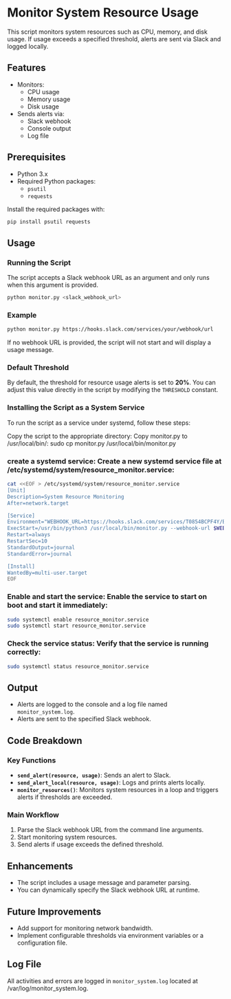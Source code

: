# Monitor System Resource Usage

This script monitors system resources such as CPU, memory, and disk usage. If usage exceeds a specified threshold, alerts are sent via Slack and logged locally.

## Features
- Monitors:
  - CPU usage
  - Memory usage
  - Disk usage
- Sends alerts via:
  - Slack webhook
  - Console output
  - Log file

## Prerequisites
- Python 3.x
- Required Python packages:
  - `psutil`
  - `requests`

Install the required packages with:
```bash
pip install psutil requests
```

## Usage

### Running the Script
The script accepts a Slack webhook URL as an argument and only runs when this argument is provided.

```bash
python monitor.py <slack_webhook_url>
```

### Example
```bash
python monitor.py https://hooks.slack.com/services/your/webhook/url
```

If no webhook URL is provided, the script will not start and will display a usage message.

### Default Threshold
By default, the threshold for resource usage alerts is set to **20%**. You can adjust this value directly in the script by modifying the `THRESHOLD` constant.

### Installing the Script as a System Service

To run the script as a service under systemd, follow these steps:

Copy the script to the appropriate directory: Copy monitor.py to /usr/local/bin/:
sudo cp monitor.py /usr/local/bin/monitor.py
### create a systemd service: Create a new systemd service file at /etc/systemd/system/resource_monitor.service:

```bash
cat <<EOF > /etc/systemd/system/resource_monitor.service
[Unit]
Description=System Resource Monitoring
After=network.target

[Service]
Environment="WEBHOOK_URL=https://hooks.slack.com/services/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"
ExecStart=/usr/bin/python3 /usr/local/bin/monitor.py --webhook-url $WEBHOOK_URL
Restart=always
RestartSec=10
StandardOutput=journal
StandardError=journal

[Install]
WantedBy=multi-user.target
EOF
```

### Enable and start the service: Enable the service to start on boot and start it immediately:
```bash
sudo systemctl enable resource_monitor.service
sudo systemctl start resource_monitor.service
```
### Check the service status: Verify that the service is running correctly:

```bash
sudo systemctl status resource_monitor.service
```

## Output
- Alerts are logged to the console and a log file named `monitor_system.log`.
- Alerts are sent to the specified Slack webhook.

## Code Breakdown
### Key Functions
- **`send_alert(resource, usage)`**: Sends an alert to Slack.
- **`send_alert_local(resource, usage)`**: Logs and prints alerts locally.
- **`monitor_resources()`**: Monitors system resources in a loop and triggers alerts if thresholds are exceeded.

### Main Workflow
1. Parse the Slack webhook URL from the command line arguments.
2. Start monitoring system resources.
3. Send alerts if usage exceeds the defined threshold.

## Enhancements
- The script includes a usage message and parameter parsing.
- You can dynamically specify the Slack webhook URL at runtime.

## Future Improvements
- Add support for monitoring network bandwidth.
- Implement configurable thresholds via environment variables or a configuration file.

## Log File
All activities and errors are logged in `monitor_system.log` located at /var/log/monitor_system.log.


